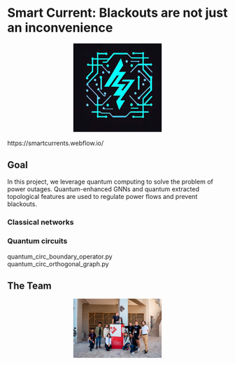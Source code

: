 # Smart Current: Blackouts are not just an inconvenience
<p align="center">
  <img src="images/logo.jpg"
  width=40%/>
</p>
https://smartcurrents.webflow.io/


## Goal

In this project, we leverage quantum computing to solve the problem of power outages. Quantum-enhanced GNNs and quantum extracted topological features are used to regulate power flows and prevent blackouts.




### Classical networks

### Quantum circuits
quantum_circ_boundary_operator.py \
quantum_circ_orthogonal_graph.py

## The Team
<p align="center">
  <img src="images/team.jpg"
  width=40%/>
</p>

